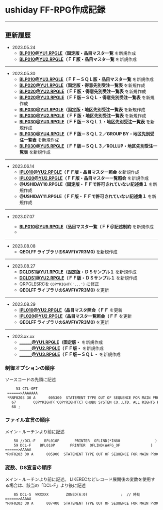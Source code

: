 # ushiday FF-RPG作成記録

---
## 更新履歴

- 2023.05.24  
  + **BLP010@YU1.RPGLE（固定版・品目マスタ一覧** を新規作成  
  + **BLP010@YU2.RPGLE（ＦＦ版・品目マスタ一覧** を新規作成  

---

- 2023.05.30
  + **BLP010@YU3.RPGLE（ＦＦ－ＳＱＬ版・品目マスタ一覧** を新規作成  
  + **BLP020@YU1.RPGLE（固定版・得意先別受注一覧表** を新規作成  
  + **BLP020@YU2.RPGLE（ＦＦ版・得意先別受注一覧表** を新規作成  
  + **BLP020@YU3.RPGLE（ＦＦ版－ＳＱＬ・得意先別受注一覧表** を新規作成  
  + **BLP030@YU1.RPGLE（固定版・地区先別受注一覧表** を新規作成  
  + **BLP030@YU2.RPGLE（ＦＦ版・地区先別受注一覧表** を新規作成  
  + **BLP030@YU3.RPGLE（ＦＦ版－ＳＱＬ１・地区先別受注一覧表** を新規作成  
  + **BLP030@YU4.RPGLE（ＦＦ版－ＳＱＬ２／GROUP BY・地区先別受注一覧表** を新規作成  
  + **BLP030@YU5.RPGLE（ＦＦ版－ＳＱＬ３／ROLLUP・地区先別受注一覧表** を新規作成  

---

- 2023.06.14
  + **IPL010@YU2.RPGLE（ＦＦ版・品目マスター照会** を新規作成  
  + **IPL020@YU2.RPGLE（ＦＦ版・品目マスター一覧照会** を新規作成  
  + **@USHIDAY10.RPGLE（固定版・ＦＦで許可されていない記述集１** を新規作成  
  + **@USHIDAY11.RPGLE（ＦＦ版・ＦＦで許可されていない記述集１** を新規作成  

---

- 2023.07.07

  + **BLP010@YU9.RPGLE（品目マスタ一覧（ＦＦ＠記述制約** を新規作成  
  + 

---

- 2023.08.08
  + **QEOLFF ライブラリのSAVF(V7R3M0)** を新規作成  

---

- 2023.08.27
  + **DCLDS1@YU1.RPGLE（固定版・ＤＳサンプル１** を新規作成  
  + **DCLDS1@YU2.RPGLE（ＦＦ版・ＤＳサンプル１** を新規作成  
  + QRPGLESRCを `COPYRIGHT('...')` に修正
  + **QEOLFF ライブラリのSAVF(V7R3M0)** を更新

---

- 2023.08.29
  + **IPL010@YU2.RPGLE（品目マスタ照会（ＦＦ** を更新
  + **IPL020@YU2.RPGLE（品目マスタ一覧照会（ＦＦ** を更新
  + **QEOLFF ライブラリのSAVF(V7R3M0)** を更新

---
- 2023.xx.xx
  + **______@YU1.RPGLE（固定版・** を新規作成  
  + **______@YU2.RPGLE（ＦＦ版・** を新規作成  
  + **______@YU3.RPGLE（ＦＦ版－ＳＱＬ・** を新規作成  


### 制御オプションの順序

ソースコードの先頭に記述

```txt
     53 CTL-OPT
 ======>AAAAAAA
 *RNF0203 30 A      005300  STATEMENT TYPE OUT OF SEQUENCE FOR MAIN PROCEDURE.
   67        COPYRIGHT('COPYRIGHT(C) CHUBU SYSTEM CO.,LTD. ALL RIGHTS RESERVED')
   68 ;
```

### ファイル宣言の順序

メイン・ルーチンより前に記述

```txt
    58 //DCL-F    BPL010P       PRINTER  OFLIND(*IN80                )                ;
    59 DCL-F    BPL010P       PRINTER  OFLIND(W#FG_OF              )                ;
======>AAAAA
*RNF0203 30 A      005900  STATEMENT TYPE OUT OF SEQUENCE FOR MAIN PROCEDURE.
```

### 変数、DS宣言の順序

メイン・ルーチンより前に記述。
LIKERECなどレコード展開後の変数を使用する場合は、該当の「DCL-F」より後に記述

```txt
    85 DCL-S  WXXXXX        ZONED(6:0)               ;  // 時刻
======>AAAAA
*RNF0203 30 A      007400  STATEMENT TYPE OUT OF SEQUENCE FOR MAIN PROCEDURE.
```
